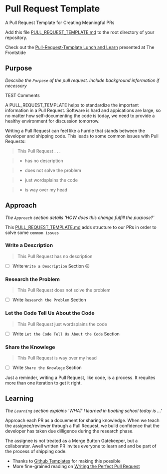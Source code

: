 # Pull Request Template
A Pull Request Template for Creating Meaningful PRs

Add this file [PULL_REQUEST_TEMPLATE.md](https://raw.githubusercontent.com/flexyford/pull-request-template/master/PULL_REQUEST_TEMPLATE.md) to the root directory of your repository.

Check out the [Pull-Request-Template Lunch and Learn](https://www.youtube.com/watch?v=5aHmO_S8FQ4) presented at The Frontstide

## Purpose
_Describe the `Purpose` of the pull request. Include background information if necessary_


TEST Comments

A PULL_REQUEST_TEMPLATE helps to standardize the important information in a Pull Request. Software is hard and appications are large, so no matter how self-documenting the code is today, we need to provide a healthy environment for discussion tomorrow. 

Writing a Pull Request can feel like a hurdle that stands between the developer and shipping code. This leads to some common issues with Pull Requests:

> This Pull Request . . .

> - has no description

> - does not solve the problem

> - just wordsplains the code

> - is way over my head

## Approach
_The `Approach` section details 'HOW does this change fulfill the purpose?'_

This [PULL_REQUEST_TEMPLATE.md](https://raw.githubusercontent.com/flexyford/pull-request-template/master/PULL_REQUEST_TEMPLATE.md) adds structure to our PRs in order to solve some `common issues`

### Write a Description
> This Pull Request has no description

- [ ] Write `Write a Description` Section :confounded:

### Research the Problem
> This Pull Request does not solve the problem

- [ ] Write `Research the Problem` Section

### Let the Code Tell Us About the Code
> This Pull Request just wordsplains the code

- [ ] Write `Let the Code Tell Us About the Code` Section

### Share the Knowlege
> This Pull Request is way over my head

- [ ] Write `Share the Knowlege` Section


Just a reminder, writing a Pull Request, like code, is a process. It requites more than one iteration to get it right.

## Learning
_The `Learning` section explains 'WHAT I learned in boating school today is ...'_

Approach each PR as a docuement for sharing knowledge. When we teach the assignee/reviewer through a Pull Request, we build confidence that the developer has taken due dilligence during the research phase. 

The assignee is not treated as a Merge Button Gatekeeper, but a collaborator. Awell written PR invites everyone to learn and and be part of the process of shipping code.

- Thanks to [Github Templates](https://github.com/blog/2111-issue-and-pull-request-templates) for making this possible
- More fine-grained reading on [Writing the Perfect Pull Request](https://github.com/blog/1943-how-to-write-the-perfect-pull-request) 
